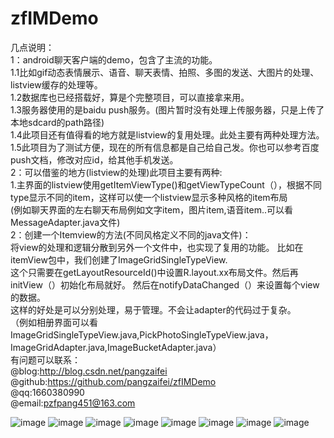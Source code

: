 # zfIMDemo
几点说明：<br>
1：android聊天客户端的demo，包含了主流的功能。 <br>
	1.1比如gif动态表情展示、语音、聊天表情、拍照、多图的发送、大图片的处理、listview缓存的处理等。<br>
    1.2数据库也已经搭载好，算是个完整项目，可以直接拿来用。<br>
    1.3服务器使用的是baidu push服务。(图片暂时没有处理上传服务器，只是上传了本地sdcard的path路径)<br>
	1.4此项目还有值得看的地方就是listview的复用处理。此处主要有两种处理方法。<br>
	1.5此项目为了测试方便，现在的所有信息都是自己给自己发。你也可以参考百度push文档，修改对应id，给其他手机发送。<br>
2：可以借鉴的地方(listview的处理)此项目主要有两种:<br>
 1.主界面的listview使用getItemViewType()和getViewTypeCount（），根据不同type显示不同的item，这样可以使一个listview显示多种风格的item布局<br> 
	(例如聊天界面的左右聊天布局例如文字item，图片item,语音item..可以看MessageAdapter.java文件)<br>
 2：创建一个Itemview的方法(不同风格定义不同的java文件)：<br>
	将view的处理和逻辑分散到另外一个文件中，也实现了复用的功能。 比如在itemView包中，我们创建了ImageGridSingleTypeView.<br>
	这个只需要在getLayoutResourceId()中设置R.layout.xx布局文件。然后再initView（）初始化布局就好。 然后在notifyDataChanged（）来设置每个view的数据。<br>
	这样的好处是可以分别处理，易于管理。不会让adapter的代码过于复杂。<br>
	（例如相册界面可以看ImageGridSingleTypeView.java,PickPhotoSingleTypeView.java，ImageGridAdapter.java,ImageBucketAdapter.java）<br>
有问题可以联系：<br>
 @blog:http://blog.csdn.net/pangzaifei<br>
 @github:https://github.com/pangzaifei/zfIMDemo<br>
 @qq:1660380990<br>
 @email:pzfpang451@163.com<br>

![image](https://raw.githubusercontent.com/pangzaifei/zfIMDemo/master/liaotiandemo/doc/1.jpg)
![image](https://raw.githubusercontent.com/pangzaifei/zfIMDemo/master/liaotiandemo/doc/2.jpg)
![image](https://raw.githubusercontent.com/pangzaifei/zfIMDemo/master/liaotiandemo/doc/3.jpg)
![image](https://raw.githubusercontent.com/pangzaifei/zfIMDemo/master/liaotiandemo/doc/4.jpg)
![image](https://raw.githubusercontent.com/pangzaifei/zfIMDemo/master/liaotiandemo/doc/5.jpg)
![image](https://raw.githubusercontent.com/pangzaifei/zfIMDemo/master/liaotiandemo/doc/6.jpg)
![image](https://raw.githubusercontent.com/pangzaifei/zfIMDemo/master/liaotiandemo/doc/7.jpg)
![image](https://raw.githubusercontent.com/pangzaifei/zfIMDemo/master/liaotiandemo/doc/8.jpg)
